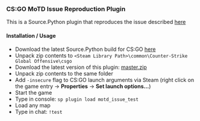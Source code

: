 ### CS:GO MoTD Issue Reproduction Plugin
This is a Source.Python plugin that reproduces the issue described [here](https://github.com/ValveSoftware/csgo-osx-linux/issues/1483)

#### Installation / Usage
- Download the latest Source.Python build for CS:GO [here](http://builds.sourcepython.com/job/Source.Python/lastSuccessfulBuild/)
- Unpack zip contents to `<Steam Library Path>\common\Counter-Strike Global Offensive\csgo`
- Download the latest version of this plugin: [master.zip](https://github.com/KirillMysnik/sp-motd-issue-test/archive/master.zip)
- Unpack zip contents to the same folder
- Add `-insecure` flag to CS:GO launch arguments via Steam (right click on the game entry -> **Properties** -> **Set launch options...**)
- Start the game
- Type in console: `sp plugin load motd_issue_test`
- Load any map
- Type in chat: `!test`
